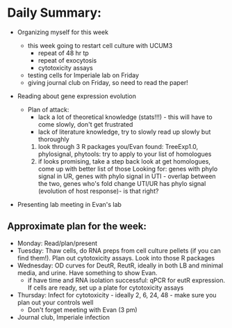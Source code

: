 # Daily Summary:

  * Organizing myself for this week
    - this week going to restart cell culture with UCUM3
      - repeat of 48 hr tp
      - repeat of exocytosis
      - cytotoxicity assays
    - testing cells for Imperiale lab on Friday
    - giving journal club on Friday, so need to read the paper! 
    
  * Reading about gene expression evolution
  
      - Plan of attack:
        - lack a lot of theoretical knowledge (stats!!!) - this will have to come slowly, don't get frustrated
        - lack of literature knowledge, try to slowly read up slowly but thoroughly
        1. look through 3 R packages you/Evan found: TreeExp1.0, phylosignal, phytools: try to apply to your list of homologues
        2. if looks promising, take a step back look at get homologues, come up with better list of those
        Looking for: genes with phylo signal in UR, genes with phylo signal in UTI - overlap between the two, genes who's fold change
        UTI/UR has phylo signal (evolution of host response)- is that right?
        
  * Presenting lab meeting in Evan's lab
  ## Approximate plan for the week:  
  - Monday: Read/plan/present
  - Tuesday: Thaw cells, do RNA preps from cell culture pellets (if you can find them!). Plan out cytotoxicity assays. Look into those R
  packages
  - Wednesday: OD curves for DeutR, ReutR, ideally in both LB and minimal media, and urine. Have something to show Evan. 
    * if have time and RNA isolation successful: qPCR for eutR expression. If cells are ready, set up a plate for cytotoxicity assays
  - Thursday: Infect for cytotoxicity - ideally 2, 6, 24, 48 - make sure you plan out your controls well 
    * Don't forget meeting with Evan (3 pm)
  - Journal club, Imperiale infection
